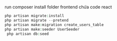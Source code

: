 run composer install
folder frontend chứa code react

```php php artisan migrate
php artisan migrate:install
php artisan migrate --pretend
php artisan make:migration create_users_table
php artisan make:seeder UserSeeder
 php artisan db:seed
```
